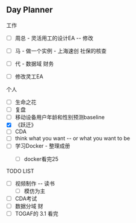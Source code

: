 ## Day Planner

工作
- [ ] 周总 - 灵活用工的设计EA -- 修改
- [ ] 马 - 做一个实例 - 上海速创 社保的核查 
- [ ] 代 - 数据域 财务
- [ ] 修改灵工EA


个人
- [ ]  生命之花 
- [ ]  复盘
- [ ]  移动设备用户年龄和性别预测baseline
- [x] 《跃迁》
- [ ] CDA
- [ ] think what you want -- or what you want to be
- [ ] 学习Docker - 整理成册
	- [ ] docker看完25



TODO LIST
- [ ]  视频制作 -- 读书
	- [ ]  模仿为主
- [ ]  CDA考试
- [ ]  数据分域  财
- [ ]  TOGAF的 3.1 看完